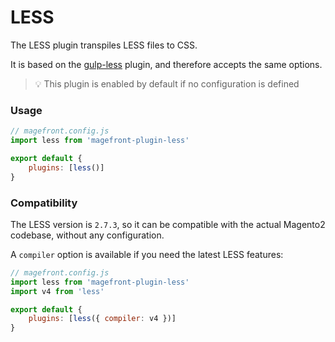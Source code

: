 # LESS

The LESS plugin transpiles LESS files to CSS.

It is based on the [gulp-less](https://github.com/gulp-community/gulp-less) plugin, and therefore accepts the same options.

> 💡 This plugin is enabled by default if no configuration is defined

### Usage

```js
// magefront.config.js
import less from 'magefront-plugin-less'

export default {
    plugins: [less()]
}
```

### Compatibility

The LESS version is `2.7.3`, so it can be compatible with the actual Magento2 codebase, without any configuration.

A `compiler` option is available if you need the latest LESS features:

```js
// magefront.config.js
import less from 'magefront-plugin-less'
import v4 from 'less'

export default {
    plugins: [less({ compiler: v4 })]
}
```
